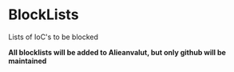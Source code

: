 # BlockLists
Lists of IoC's to be blocked

**All blocklists will be added to Alieanvalut, but only github will be maintained**
